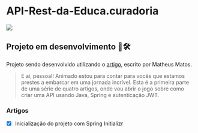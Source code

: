 # API-Rest-da-Educa.curadoria

<a href="https://www.linkedin.com/posts/matheus-matos-0644bb224_desenvolvimentodeapi-java-springboot-activity-7129143256092688385-cRwC/" target="_blanc">
  <img src="https://github.com/TheBrunno/API-Rest-da-Educa.curadoria/assets/68453992/e42b5cef-1226-47d2-8eb9-c9c56d21d9f3">
</a>

## Projeto em desenvolvimento 🚧🛠️
Projeto sendo desenvolvido utilizando o [artigo](https://www.linkedin.com/posts/matheus-matos-0644bb224_desenvolvimentodeapi-java-springboot-activity-7129143256092688385-cRwC/), escrito por Matheus Matos.

> E aí, pessoal! Animado estou para contar para vocês que estamos prestes a embarcar em uma jornada incrível. Esta é a primeira parte de uma série de quatro artigos, onde vou abrir o jogo sobre como criar uma API usando Java, Spring e autenticação JWT.


### Artigos
- [x] Inicialização do projeto com Spring Initializr
